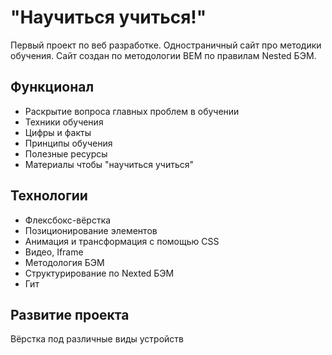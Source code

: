#  "Научиться учиться!"

 Первый проект по веб разработке. Одностраничный сайт про методики обучения. Сайт создан по методологии BEM по правилам Nested БЭМ.

## Функционал

* Раскрытие вопроса главных проблем в обучении
* Техники обучения
* Цифры и факты
* Принципы обучения
* Полезные ресурсы
* Материалы чтобы "научиться учиться"

## Технологии

* Флексбокс-вёрстка
* Позиционирование элементов
* Анимация и трансформация с помощью CSS
* Видео, Iframe
* Методология БЭМ
* Структурирование по Nexted БЭМ
* Гит

## Развитие проекта

Вёрстка под различные виды устройств

